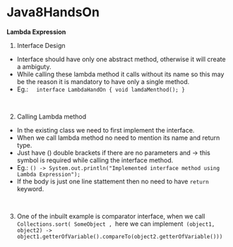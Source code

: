 # Java8HandsOn

**Lambda Expression**

1. Interface Design 
 - Interface should have only one abstract method, otherwise it will create a ambiguty.
 - While calling these lambda method it calls without its name so this may be the reason it is mandatory to have only a single method.
 - Eg.: ``` 
 interface LambdaHandOn {
    void lamdaMenthod();
}``` 
 <br />
 
2. Calling Lambda method
  - In the existing class we need to first implement the interface.
  - When we call lambda method no need to mention its name and return type.
  - Just have () double brackets if there are no parameters and -> this symbol is required while calling the interface method.
  - Eg.: ``` () -> System.out.println("Implemented interface method using Lambda Expression"); ```
  - If the body is just one line stattement then no need to have ```return``` keyword.
 <br />
 
3. One of the inbuilt example is comparator interface, when we call ```Collections.sort( SomeObject , ```here we can implement``` (object1, object2) -> object1.getterOfVariable().compareTo(object2.getterOfVariable()))```

